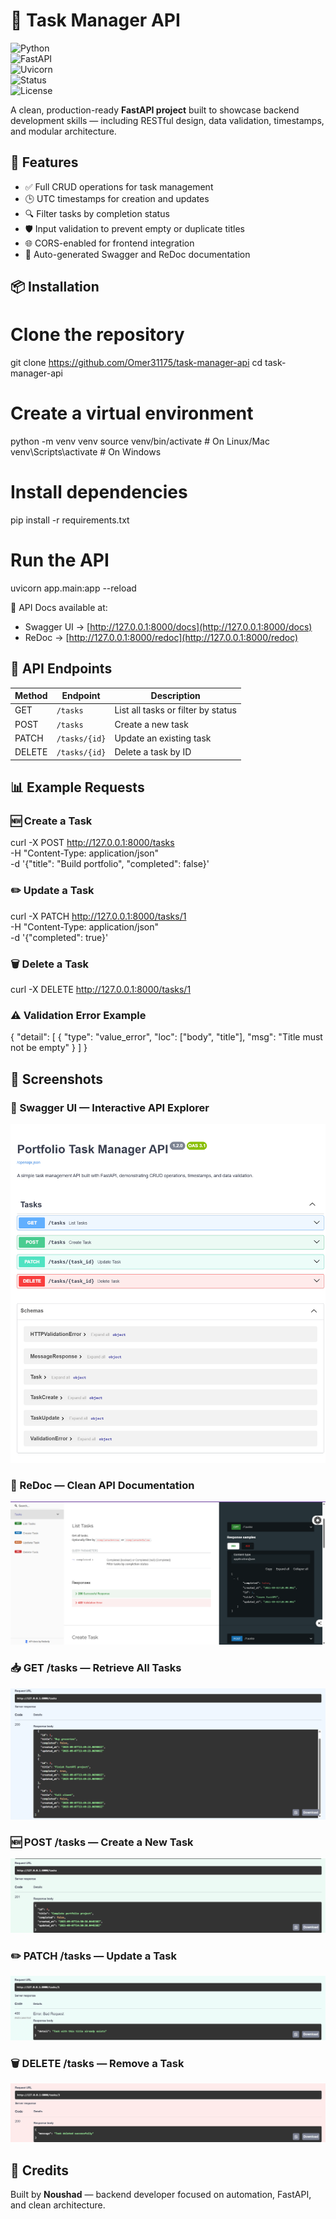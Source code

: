 # 🧠 Task Manager API  

![Python](https://img.shields.io/badge/Python-3.12-blue?logo=python)  
![FastAPI](https://img.shields.io/badge/FastAPI-0.110-009688?logo=fastapi)  
![Uvicorn](https://img.shields.io/badge/Uvicorn-Running-success?logo=uvicorn)  
![Status](https://img.shields.io/badge/Status-Completed-brightgreen)  
![License](https://img.shields.io/badge/License-MIT-lightgrey)  

A clean, production-ready **FastAPI project** built to showcase backend development skills — including RESTful design, data validation, timestamps, and modular architecture.  


## 🚀 Features  

- ✅ Full CRUD operations for task management  
- 🕒 UTC timestamps for creation and updates  
- 🔍 Filter tasks by completion status  
- 🛡️ Input validation to prevent empty or duplicate titles  
- 🌐 CORS-enabled for frontend integration  
- 📄 Auto-generated Swagger and ReDoc documentation  



## 📦 Installation  


# Clone the repository
git clone https://github.com/Omer31175/task-manager-api
cd task-manager-api

# Create a virtual environment
python -m venv venv
source venv/bin/activate        # On Linux/Mac
venv\Scripts\activate           # On Windows

# Install dependencies
pip install -r requirements.txt

# Run the API
uvicorn app.main:app --reload


📄 API Docs available at:

* Swagger UI → [http://127.0.0.1:8000/docs](http://127.0.0.1:8000/docs)
* ReDoc → [http://127.0.0.1:8000/redoc](http://127.0.0.1:8000/redoc)


## 📮 API Endpoints

| Method | Endpoint      | Description                        |
| ------ | ------------- | ---------------------------------- |
| GET    | `/tasks`      | List all tasks or filter by status |
| POST   | `/tasks`      | Create a new task                  |
| PATCH  | `/tasks/{id}` | Update an existing task            |
| DELETE | `/tasks/{id}` | Delete a task by ID                |


## 📊 Example Requests

### 🆕 Create a Task
curl -X POST http://127.0.0.1:8000/tasks \
  -H "Content-Type: application/json" \
  -d '{"title": "Build portfolio", "completed": false}'


### ✏️ Update a Task
curl -X PATCH http://127.0.0.1:8000/tasks/1 \
  -H "Content-Type: application/json" \
  -d '{"completed": true}'


### 🗑️ Delete a Task
curl -X DELETE http://127.0.0.1:8000/tasks/1


### ⚠️ Validation Error Example
{
  "detail": [
    {
      "type": "value_error",
      "loc": ["body", "title"],
      "msg": "Title must not be empty"
    }
  ]
}


## 📸 Screenshots

### 🧭 Swagger UI — Interactive API Explorer

![Swagger UI](https://github.com/Omer31175/task-manager-api/blob/main/screenshots/swagger.png?raw=true)

### 📘 ReDoc — Clean API Documentation

![ReDoc](https://github.com/Omer31175/task-manager-api/blob/main/screenshots/redoc.png?raw=true)

### 📥 GET /tasks — Retrieve All Tasks

![GET /tasks](https://github.com/Omer31175/task-manager-api/blob/main/screenshots/get_tasks.png?raw=true)

### 🆕 POST /tasks — Create a New Task

![POST /tasks](https://github.com/Omer31175/task-manager-api/blob/main/screenshots/post_task.png?raw=true)

### ✏️ PATCH /tasks — Update a Task

![PATCH /tasks](https://github.com/Omer31175/task-manager-api/blob/main/screenshots/update_task.png?raw=true)

### 🗑️ DELETE /tasks — Remove a Task

![DELETE /tasks](https://github.com/Omer31175/task-manager-api/blob/main/screenshots/delete_task.png?raw=true)


## 🙌 Credits
Built by **Noushad** — backend developer focused on automation, FastAPI, and clean architecture.





